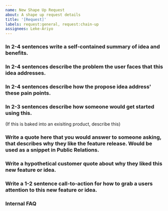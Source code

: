 ```yaml
---
name: New Shape Up Request
about: A shape up request details
title: '[Request]'
labels: request:general, request:chain-up
assignees: Leke-Ariyo
---
```


### In 2-4 sentences write a self-contained summary of idea and benefits.

### In 2-4 sentences describe the problem the user faces that this idea addresses.

### In 2-4 sentences describe how the propose idea address' these pain points.

### In 2-3 sentences describe how someone would get started using this.

(If this is baked into an exisiting product, describe this)

### Write a quote here that you would answer to someone asking, that describes why they like the feature release. Would be used as a snippet in Public Relations.

### Write a hypothetical customer quote about why they liked this new feature or idea.

### Write a 1-2 sentence call-to-action for how to grab a users attention to this new feature or idea.

### Internal FAQ
